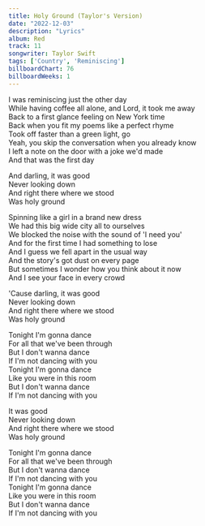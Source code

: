 ```yaml
---
title: Holy Ground (Taylor's Version)
date: "2022-12-03"
description: "Lyrics"
album: Red
track: 11
songwriter: Taylor Swift
tags: ['Country', 'Reminiscing']
billboardChart: 76
billboardWeeks: 1
---
```

<p className="verse-one">
I was reminiscing just the other day <br />
While having coffee all alone, and Lord, it took me away <br />
Back to a first glance feeling on New York time <br />
Back when you fit my poems like a perfect rhyme <br />
Took off faster than a green light, go <br />
Yeah, you skip the conversation when you already know <br />
I left a note on the door with a joke we'd made <br />
And that was the first day <br />
</p>
<p className="chorus">
And darling, it was good <br />
Never looking down <br />
And right there where we stood <br />
Was holy ground <br />
</p>
<p className="verse-two">
Spinning like a girl in a brand new dress <br />
We had this big wide city all to ourselves <br />
We blocked the noise with the sound of 'I need you' <br />
And for the first time I had something to lose <br />
And I guess we fell apart in the usual way <br />
And the story's got dust on every page <br />
But sometimes I wonder how you think about it now <br />
And I see your face in every crowd <br />
</p>
<p className="chorus">
'Cause darling, it was good <br />
Never looking down <br />
And right there where we stood <br />
Was holy ground <br />
</p>
<p className="bridge">
Tonight I'm gonna dance <br />
For all that we've been through <br />
But I don't wanna dance <br />
If I'm not dancing with you <br />
Tonight I'm gonna dance <br />
Like you were in this room <br />
But I don't wanna dance <br />
If I'm not dancing with you <br />
</p>
<p className="chorus">
It was good <br />
Never looking down <br />
And right there where we stood <br />
Was holy ground <br />
</p>
<p className="outro">
Tonight I'm gonna dance <br />
For all that we've been through <br />
But I don't wanna dance <br />
If I'm not dancing with you <br />
Tonight I'm gonna dance <br />
Like you were in this room <br />
But I don't wanna dance <br />
If I'm not dancing with you <br />
</p>